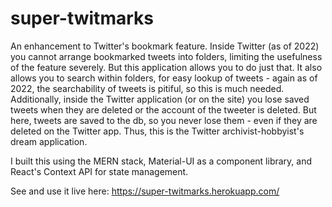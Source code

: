 # super-twitmarks

An enhancement to Twitter's bookmark feature. Inside Twitter (as of 2022) you cannot arrange bookmarked tweets into folders, limiting the usefulness of the feature severely. But this application allows you to do just that. It also allows you to search within folders, for easy lookup of tweets - again as of 2022, the searchability of tweets is pitiful, so this is much needed. 
Additionally, inside the Twitter application (or on the site) you lose saved tweets when they are deleted or the account of the tweeter is deleted. But here, tweets are saved to the db, so you never lose them - even if they are deleted on the Twitter app. Thus, this is the Twitter archivist-hobbyist's dream application.

I built this using the MERN stack, Material-UI as a component library, and React's Context API for state management.

See and use it live here: https://super-twitmarks.herokuapp.com/
